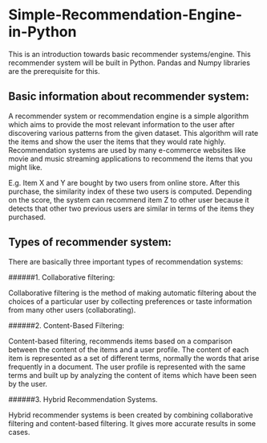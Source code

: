 # Simple-Recommendation-Engine-in-Python

This is an introduction towards basic recommender systems/engine. This recommender system will be built in Python. Pandas and Numpy libraries are the prerequisite for this.

## Basic information about recommender system:

A recommender system or recommendation engine is a simple algorithm which aims to provide the most relevant information to the user after discovering various patterns from the given dataset. This algorithm will rate the items and show the user the items that they would rate highly. Recommendation systems are used by many e-commerce websites like movie and music streaming applications to recommend the items that you might like.

E.g. Item X and Y are bought by two users from online store. After this purchase, the similarity index of these two users is computed. Depending on the score, the system can recommend item Z to other user because it detects that other two previous users are similar in terms of the items they purchased.

## Types of recommender system:

There are basically three important types of recommendation systems:

######1. Collaborative filtering: 

Collaborative filtering is the method of making automatic filtering about the choices of a particular user by collecting preferences or taste information from many other users (collaborating).

######2. Content-Based Filtering:

Content-based filtering, recommends items based on a comparison between the content of the items and a user profile. The content of each item is represented as a set of different terms, normally the words that arise frequently in a document. The user profile is represented with the same terms and built up by analyzing the content of items which have been seen by the user.

######3. Hybrid Recommendation Systems.

Hybrid recommender systems is been created by combining collaborative filtering and content-based filtering. It gives more accurate results in some cases.



